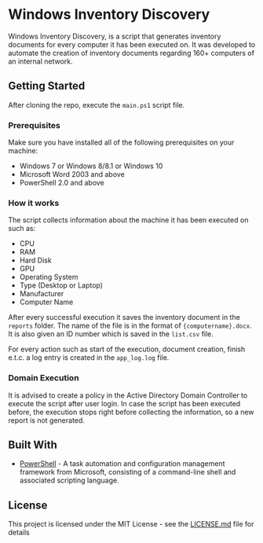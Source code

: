 # Windows Inventory Discovery

Windows Inventory Discovery, is a script that generates inventory documents for every computer it has been executed on. It was developed to automate the creation of inventory documents regarding 160+ computers of an internal network.

## Getting Started

After cloning the repo, execute the `main.ps1` script file.

### Prerequisites

Make sure you have installed all of the following prerequisites on your machine:

* Windows 7 or Windows 8/8.1 or Windows 10
* Microsoft Word 2003 and above
* PowerShell 2.0 and above

### How it works

The script collects information about the machine it has been executed on such as:
* CPU
* RAM
* Hard Disk
* GPU
* Operating System
* Type (Desktop or Laptop)
* Manufacturer
* Computer Name

After every successful execution it saves the inventory document in the `reports` folder. The name of the file is in the format of `{computername}.docx`. It is also given an ID number which is saved in the `list.csv` file.

For every action such as start of the execution, document creation, finish e.t.c. a log entry is created in the `app_log.log` file.

### Domain Execution
It is advised to create a policy in the Active Directory Domain Controller to execute the script after user login. In case the script has been executed before, the execution stops right before collecting the information, so a new report is not generated.

## Built With

* [PowerShell](https://docs.microsoft.com/en-us/powershell/) - A task automation and configuration management framework from Microsoft, consisting of a command-line shell and associated scripting language. 

## License

This project is licensed under the MIT License - see the [LICENSE.md](LICENSE.md) file for details
